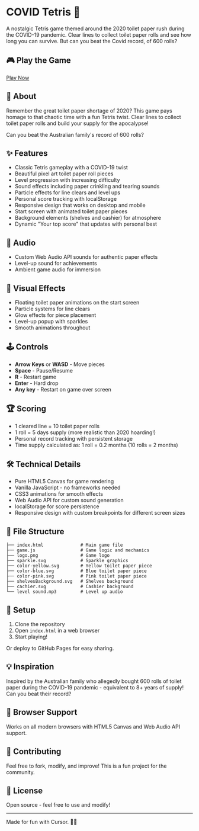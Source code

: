 # COVID Tetris 🧻

A nostalgic Tetris game themed around the 2020 toilet paper rush during the COVID-19 pandemic. Clear lines to collect toilet paper rolls and see how long you can survive. But can you beat the Covid record, of 600 rolls?

## 🎮 Play the Game

[Play Now](https://sashapronina.github.io/covid-rush)

## 🎯 About

Remember the great toilet paper shortage of 2020? This game pays homage to that chaotic time with a fun Tetris twist. Clear lines to collect toilet paper rolls and build your supply for the apocalypse!

Can you beat the Australian family's record of 600 rolls?

## ✨ Features

- Classic Tetris gameplay with a COVID-19 twist
- Beautiful pixel art toilet paper roll pieces
- Level progression with increasing difficulty
- Sound effects including paper crinkling and tearing sounds
- Particle effects for line clears and level ups
- Personal score tracking with localStorage
- Responsive design that works on desktop and mobile
- Start screen with animated toilet paper pieces
- Background elements (shelves and cashier) for atmosphere
- Dynamic "Your top score" that updates with personal best

## 🎵 Audio

- Custom Web Audio API sounds for authentic paper effects
- Level-up sound for achievements
- Ambient game audio for immersion

## 🎨 Visual Effects

- Floating toilet paper animations on the start screen
- Particle systems for line clears
- Glow effects for piece placement
- Level-up popup with sparkles
- Smooth animations throughout

## 🕹️ Controls

- **Arrow Keys** or **WASD** - Move pieces
- **Space** - Pause/Resume
- **R** - Restart game
- **Enter** - Hard drop
- **Any key** - Restart on game over screen

## 🏆 Scoring

- 1 cleared line = 10 toilet paper rolls
- 1 roll = 5 days supply (more realistic than 2020 hoarding!)
- Personal record tracking with persistent storage
- Time supply calculated as: 1 roll = 0.2 months (10 rolls = 2 months)

## 🛠️ Technical Details

- Pure HTML5 Canvas for game rendering
- Vanilla JavaScript - no frameworks needed
- CSS3 animations for smooth effects
- Web Audio API for custom sound generation
- localStorage for score persistence
- Responsive design with custom breakpoints for different screen sizes

## 📁 File Structure

```
├── index.html              # Main game file
├── game.js                 # Game logic and mechanics
├── logo.png                # Game logo
├── sparkle.svg             # Sparkle graphics
├── color-yellow.svg        # Yellow toilet paper piece
├── color-blue.svg          # Blue toilet paper piece
├── color-pink.svg          # Pink toilet paper piece
├── shelvesBackground.svg   # Shelves background
├── cachier.svg             # Cashier background
└── level sound.mp3         # Level up audio
```

## 🚀 Setup

1. Clone the repository
2. Open `index.html` in a web browser
3. Start playing!

Or deploy to GitHub Pages for easy sharing.

## 💡 Inspiration

Inspired by the Australian family who allegedly bought 600 rolls of toilet paper during the COVID-19 pandemic - equivalent to 8+ years of supply! Can you beat their record?

## 📱 Browser Support

Works on all modern browsers with HTML5 Canvas and Web Audio API support.

## 🤝 Contributing

Feel free to fork, modify, and improve! This is a fun project for the community.

## 📄 License

Open source - feel free to use and modify!

---

Made for fun with Cursor. 🚀✨
